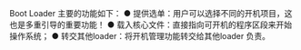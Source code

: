 Boot Loader
主要的功能如下：
● 提供选单：用户可以选择不同的开机项目，这也是多重引导的重要功能！
● 载入核心文件：直接指向可开机的程序区段来开始操作系统；
● 转交其他loader：将开机管理功能转交给其他loader 负责。